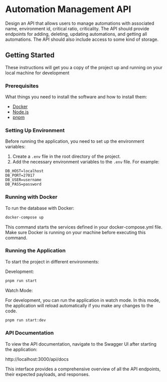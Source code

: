# Automation Management API

Design an API that allows users to manage automations with associated name, environment id, critical ratio, criticality. The API should
provide endpoints for adding, deleting, updating automations, and getting all automations. The API should also include access to some kind
of storage.

## Getting Started

These instructions will get you a copy of the project up and running on your local machine for development

### Prerequisites

What things you need to install the software and how to install them:

- [Docker](https://www.docker.com/)
- [Node.js](https://nodejs.org/)
- [pnpm](https://pnpm.io/)

### Setting Up Environment

Before running the application, you need to set up the environment variables:

1. Create a `.env` file in the root directory of the project.
2. Add the necessary environment variables to the `.env` file. For example:

```
DB_HOST=localhost
DB_PORT=27017
DB_USER=username
DB_PASS=password
```

### Running with Docker

To run the database with Docker:

```bash
docker-compose up
```

This command starts the services defined in your docker-compose.yml file. Make sure Docker is running on your machine before executing this command.

### Running the Application

To start the project in different environments:

Development:

```bash
pnpm run start
```

Watch Mode:

For development, you can run the application in watch mode. In this mode, the application will reload automatically if you make any changes to the code.

```bash
pnpm run start:dev
```

### API Documentation

To view the API documentation, navigate to the Swagger UI after starting the application:

http://localhost:3000/api/docs

This interface provides a comprehensive overview of all the API endpoints, their expected payloads, and responses.
